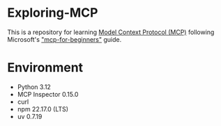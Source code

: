 # Exploring-MCP
This is a repository for learning [Model Context Protocol (MCP)](https://modelcontextprotocol.io/introduction) following Microsoft's ["mcp-for-beginners"](https://github.com/microsoft/mcp-for-beginners/tree/main) guide.

# Environment
- Python 3.12
- MCP Inspector 0.15.0
- curl
- npm 22.17.0 (LTS)
- uv 0.7.19